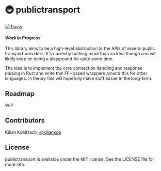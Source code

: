 # 🚇 publictransport

[![Travis](https://img.shields.io/travis/kiliankoe/publictransport-rs.svg?style=flat-square)](https://travis-ci.org/kiliankoe/publictransport-rs)

#### *Work in Progress*

This library aims to be a high-level abstraction to the APIs of several public transport providers. It's currently nothing more than an idea though and will likely keep on being a playground for quite some time. 

The idea is to implement the core connection handling and response parsing in Rust and write thin FFI-based wrappers around this for other languages. In theory this will hopefully make stuff easier in the long-term.

## Roadmap

WIP

## Contributors

Kilian Koeltzsch, [@kiliankoe](https://github.com/kiliankoe)

## License

publictransport is available under the MIT license. See the LICENSE file for more info.
